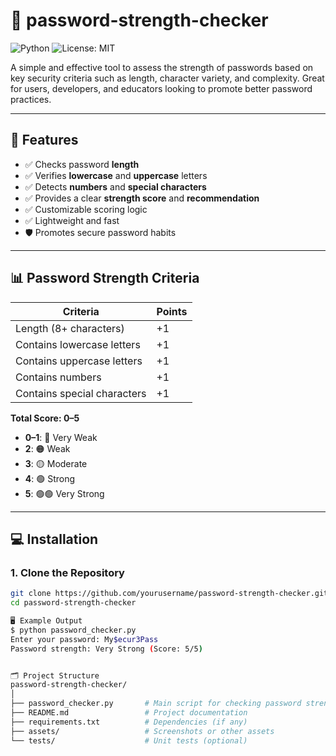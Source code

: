# 🔐 password-strength-checker

![Python](https://img.shields.io/badge/Python-3.x-blue)
![License: MIT](https://img.shields.io/badge/License-MIT-yellow.svg)

A simple and effective tool to assess the strength of passwords based on key security criteria such as length, character variety, and complexity. Great for users, developers, and educators looking to promote better password practices.

---

## 🚀 Features

- ✅ Checks password **length**
- ✅ Verifies **lowercase** and **uppercase** letters
- ✅ Detects **numbers** and **special characters**
- ✅ Provides a clear **strength score** and **recommendation**
- ✅ Customizable scoring logic
- ✅ Lightweight and fast
- 🛡️ Promotes secure password habits

---

## 📊 Password Strength Criteria

| Criteria                          | Points |
|----------------------------------|--------|
| Length (8+ characters)           | +1     |
| Contains lowercase letters       | +1     |
| Contains uppercase letters       | +1     |
| Contains numbers                 | +1     |
| Contains special characters      | +1     |

**Total Score: 0–5**

- **0–1**: 🔴 Very Weak  
- **2**: 🟠 Weak  
- **3**: 🟡 Moderate  
- **4**: 🟢 Strong  
- **5**: 🟢🟢 Very Strong  

---

## 💻 Installation

### 1. Clone the Repository

```bash
git clone https://github.com/yourusername/password-strength-checker.git
cd password-strength-checker

🖥️ Example Output
$ python password_checker.py
Enter your password: My$ecur3Pass
Password strength: Very Strong (Score: 5/5)


🗂️ Project Structure
password-strength-checker/
│
├── password_checker.py       # Main script for checking password strength
├── README.md                 # Project documentation
├── requirements.txt          # Dependencies (if any)
├── assets/                   # Screenshots or other assets
└── tests/                    # Unit tests (optional)
